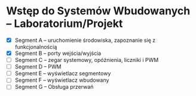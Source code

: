 # Wstęp do Systemów Wbudowanych – Laboratorium/Projekt

- [x] Segment A – uruchomienie środowiska, zapoznanie się z funkcjonalnością 
- [x] Segment B – porty wejścia/wyjścia
- [ ] Segment C – zegar systemowy, opóźnienia, liczniki i PWM
- [ ] Segment D – PWM
- [ ] Segment E – wyświetlacz segmentowy
- [ ] Segment F – wyświetlacz wbudowany
- [ ] Segment G – Obsługa przerwań

